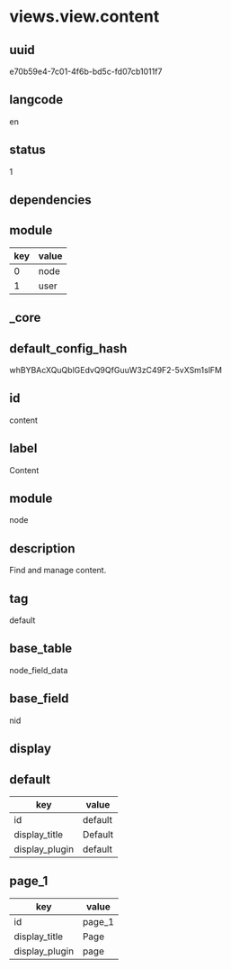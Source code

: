 # views.view.content

## uuid
e70b59e4-7c01-4f6b-bd5c-fd07cb1011f7

## langcode
en

## status
1

## dependencies

## module
|key|value|
|-|-|
|0|node|
|1|user|


## _core

## default_config_hash
whBYBAcXQuQblGEdvQ9QfGuuW3zC49F2-5vXSm1slFM

## id
content

## label
Content

## module
node

## description
Find and manage content.

## tag
default

## base_table
node_field_data

## base_field
nid

## display

## default
|key|value|
|-|-|
|id|default|
|display_title|Default|
|display_plugin|default|


## page_1
|key|value|
|-|-|
|id|page_1|
|display_title|Page|
|display_plugin|page|

